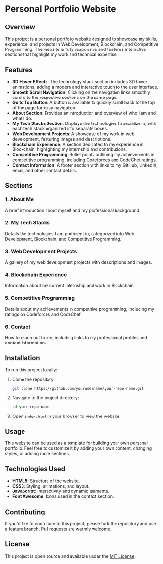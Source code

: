 # Personal Portfolio Website

## Overview

This project is a personal portfolio website designed to showcase my skills, experience, and projects in Web Development, Blockchain, and Competitive Programming. The website is fully responsive and features interactive sections that highlight my work and technical expertise.

## Features

- **3D Hover Effects**: The technology stack section includes 3D hover animations, adding a modern and interactive touch to the user interface.
- **Smooth Scroll Navigation**: Clicking on the navigation links smoothly scrolls to the respective sections on the same page.
- **Go to Top Button**: A button is available to quickly scroll back to the top of the page for easy navigation.
- **About Section**: Provides an introduction and overview of who I am and what I do.
- **My Tech Stacks Section**: Displays the technologies I specialize in, with each tech stack organized into separate boxes.
- **Web Development Projects**: A showcase of my work in web development, featuring images and descriptions.
- **Blockchain Experience**: A section dedicated to my experience in Blockchain, highlighting my internship and contributions.
- **Competitive Programming**: Bullet points outlining my achievements in competitive programming, including Codeforces and CodeChef ratings.
- **Contact Information**: A footer section with links to my GitHub, LinkedIn, email, and other contact details.

## Sections

### 1. About Me
A brief introduction about myself and my professional background.

### 2. My Tech Stacks
Details the technologies I am proficient in, categorized into Web Development, Blockchain, and Competitive Programming.

### 3. Web Development Projects
A gallery of my web development projects with descriptions and images.

### 4. Blockchain Experience
Information about my current internship and work in Blockchain.

### 5. Competitive Programming
Details about my achievements in competitive programming, including my ratings on Codeforces and CodeChef.

### 6. Contact
How to reach out to me, including links to my professional profiles and contact information.

## Installation

To run this project locally:

1. Clone the repository:
    ```bash
    git clone https://github.com/yourusername/your-repo-name.git
    ```
2. Navigate to the project directory:
    ```bash
    cd your-repo-name
    ```
3. Open `index.html` in your browser to view the website.

## Usage

This website can be used as a template for building your own personal portfolio. Feel free to customize it by adding your own content, changing styles, or adding more sections.

## Technologies Used

- **HTML5**: Structure of the website.
- **CSS3**: Styling, animations, and layout.
- **JavaScript**: Interactivity and dynamic elements.
- **Font Awesome**: Icons used in the contact section.

## Contributing

If you'd like to contribute to this project, please fork the repository and use a feature branch. Pull requests are warmly welcome.

## License

This project is open source and available under the [MIT License](LICENSE).


